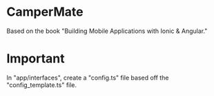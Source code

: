 # CamperMate
Based on the book "Building Mobile Applications with Ionic &amp; Angular."

# Important
In "app/interfaces", create a "config.ts" file based off the "config_template.ts" file.
